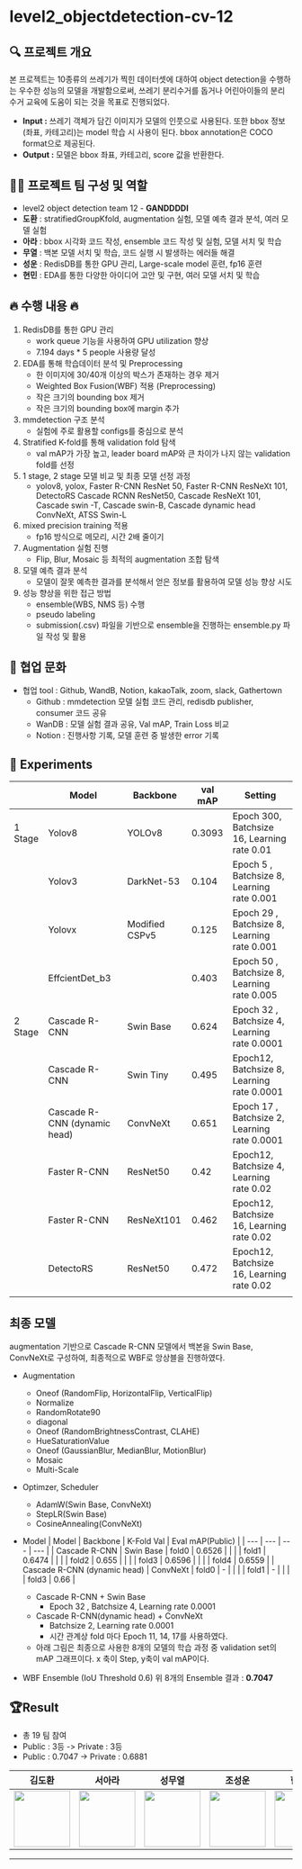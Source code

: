 # level2_objectdetection-cv-12

## 🔍 프로젝트 개요
    
본 프로젝트는 10종류의 쓰레기가 찍힌 데이터셋에 대하여 object detection을 수행하는 우수한 성능의 모델을 개발함으로써,  쓰레기 분리수거를 돕거나 어린아이들의 분리 수거 교육에 도움이 되는 것을 목표로 진행되었다.
    
- **Input :** 쓰레기 객체가 담긴 이미지가 모델의 인풋으로 사용된다. 또한 bbox 정보(좌표, 카테고리)는 model 학습 시 사용이 된다. bbox annotation은 COCO format으로 제공된다.
- **Output :** 모델은 bbox 좌표, 카테고리, score 값을 반환한다.

## 👨‍🌾 프로젝트 팀 구성 및 역할

- level2 object detection team 12 - **GANDDDDI**
- **도환** : stratifiedGroupKfold, augmentation 실험, 모델 예측 결과 분석, 여러 모델 실험
- **아라** : bbox 시각화 코드 작성, ensemble 코드 작성 및 실험, 모델 서치 및 학습
- **무열** : 백본 모델 서치 및 학습, 코드 실행 시 발생하는 에러들 해결
- **성운** : RedisDB를 통한 GPU 관리, Large-scale model 훈련, fp16 훈련
- **현민** : EDA를 통한 다양한 아이디어 고안 및 구현, 여러 모델 서치 및 학습


## 🔥 수행 내용 🔥

1. RedisDB를 통한 GPU 관리
    - work queue 기능을 사용하여 GPU utilization 향상
    - 7.194 days * 5 people 사용량 달성
2. EDA를 통해 학습데이터 분석 및 Preprocessing
    - 한 이미지에 30/40개 이상의 박스가 존재하는 경우 제거
    - Weighted Box Fusion(WBF) 적용 (Preprocessing)
    - 작은 크기의 bounding box 제거
    - 작은 크기의 bounding box에 margin 추가
3. mmdetection 구조 분석 
    - 실험에 주로 활용할 configs를 중심으로 분석
4. Stratified K-fold를 통해 validation fold 탐색
    - val mAP가 가장 높고, leader board mAP와 큰 차이가 나지 않는 validation fold를 선정
5. 1 stage, 2 stage 모델 비교 및 최종 모델 선정 과정
    - yolov8, yolox, Faster R-CNN ResNet 50,  Faster R-CNN ResNeXt 101, DetectoRS Cascade RCNN ResNet50, Cascade ResNeXt 101, Cascade swin -T, Cascade swin-B, Cascade dynamic head ConvNeXt, ATSS Swin-L
6. mixed precision training 적용
    - fp16 방식으로 메모리, 시간 2배 줄이기
7. Augmentation 실험 진행
    - Flip, Blur, Mosaic 등 최적의 augmentation 조합 탐색
8. 모델 예측 결과 분석
    - 모델이 잘못 예측한 결과를 분석해서 얻은 정보를 활용하여 모델 성능 향상 시도
9. 성능 향상을 위한 접근 방법 
    - ensemble(WBS, NMS 등) 수행
    - pseudo labeling
    - submission(.csv) 파일을 기반으로 ensemble을 진행하는 ensemble.py 파일 작성 및 활용

## 🧱 협업 문화

- 협업 tool : Github, WandB, Notion, kakaoTalk, zoom, slack, Gathertown
    - Github : mmdetection 모델 실험 코드 관리, redisdb publisher, consumer 코드 공유
    - WanDB : 모델 실험 결과 공유, Val mAP, Train Loss 비교
    - Notion :  진행사항 기록, 모델 훈련 중 발생한 error 기록

## 🧪 Experiments

|  | Model | Backbone | val mAP  | Setting |
| --- | --- | --- | --- | --- |
| 1 Stage | Yolov8 | YOLOv8 | 0.3093 | Epoch 300, Batchsize 16, Learning rate 0.01 |
|  | Yolov3 | DarkNet-53 | 0.104 | Epoch 5 , Batchsize 8, Learning rate 0.001 |
|  | Yolovx | Modified CSPv5 | 0.125 | Epoch 29 , Batchsize 8, Learning rate 0.001 |
|  | EffcientDet_b3 |  | 0.403 | Epoch 50 , Batchsize 8, Learning rate 0.005 |
| 2 Stage | Cascade R-CNN | Swin Base | 0.624 | Epoch 32 , Batchsize 4, Learning rate 0.0001 |
|  | Cascade R-CNN | Swin Tiny | 0.495 | Epoch12, Batchsize 8, Learning rate 0.0001 |
|  | Cascade R-CNN (dynamic head) | ConvNeXt | 0.651 | Epoch 17 , Batchsize 2, Learning rate 0.0001 |
|  | Faster R-CNN | ResNet50 | 0.42 | Epoch12, Batchsize 4, Learning rate 0.02 |
|  | Faster R-CNN | ResNeXt101 | 0.462 | Epoch12, Batchsize 16, Learning rate 0.02 |
|  | DetectoRS | ResNet50 | 0.472 | Epoch12, Batchsize 16, Learning rate 0.02 |
|  |  |  |  |  |

## 최종 모델

augmentation 기반으로 Cascade R-CNN 모델에서 백본을 Swin Base, ConvNeXt로 구성하여, 최종적으로 WBF로 앙상블을 진행하였다.

- Augmentation
    - Oneof (RandomFlip, HorizontalFlip, VerticalFlip)
    - Normalize
    - RandomRotate90
    - diagonal
    - Oneof (RandomBrightnessContrast, CLAHE)
    - HueSaturationValue
    - Oneof (GaussianBlur, MedianBlur, MotionBlur)
    - Mosaic
    - Multi-Scale
- Optimzer, Scheduler
    - AdamW(Swin Base, ConvNeXt)
    - StepLR(Swin Base)
    - CosineAnnealing(ConvNeXt)
- Model
    | Model | Backbone | K-Fold Val | Eval mAP(Public) |
    | --- | --- | --- | --- |
    | Cascade R-CNN | Swin Base | fold0 | 0.6526 |
    |  |  | fold1 | 0.6474 |
    |  |  | fold2 | 0.655 |
    |  |  | fold3 | 0.6596 |
    |  |  | fold4 | 0.6559 |
    | Cascade R-CNN (dynamic head) | ConvNeXt | fold0 | - |
    |  |  | fold1 | - |
    |  |  | fold3 | 0.66 |
    - Cascade R-CNN + Swin Base
        - Epoch 32 , Batchsize 4, Learning rate 0.0001
    - Cascade R-CNN(dynamic head) + ConvNeXt
        - Batchsize 2, Learning rate 0.0001
        - 시간 관계상 fold 마다 Epoch 11, 14, 17를 사용하였다.
    - 아래 그림은 최종으로 사용한 8개의 모델의 학습 과정 중 validation set의 mAP 그래프이다. x 축이 Step, y축이 val mAP이다.

- WBF Ensemble (IoU Threshold 0.6)
      위 8개의 Ensemble 결과 : **0.7047**


## 🏆Result
- 총 19 팀 참여
- Public : 3등 -> Private : 3등
- Public : 0.7047 -> Private : 0.6881

|김도환 |                                                  서아라|성무열 |                                                  조성운|한현민|
|:--------------------------------------------------------------------------------------------------------------------------------------------------------------------:|:-------------------------------------------------------------------------------------------------------------------------------------------------------------------:|:------------------------------------------------------------------------------------------------------------------------------------------------------------------:|:----------------------------------------------------------------------------------------------------------------------------------------------------------------------:|:----------------------------------------------------------------------------------------------------------------------------------------------------------------------:|
| [<img src="https://avatars.githubusercontent.com/u/121927513?v=4" alt="" style="width:100px;100px;">](https://github.com/rlaehghks5) <br/> | [<img src="https://avatars.githubusercontent.com/u/68554446?v=4" alt="" style="width:100px;100px;">](https://github.com/araseo) <br/> | [<img src="https://avatars.githubusercontent.com/u/62093939?v=4" alt="" style="width:100px;100px;">](https://github.com/noheat61) <br/> |[<img src="https://avatars.githubusercontent.com/u/126544082?v=4" alt="" style="width:100px;100px;">](https://github.com/nebulajo) <br/> | [<img src="https://avatars.githubusercontent.com/u/33598545?s=400&u=d0aaa9e96fd2fa1d0c1aa034d8e9e2c8daf96473&v=4" alt="" style="width:100px;100px;">](https://github.com/Hyunmin-H) <br/> |

****

